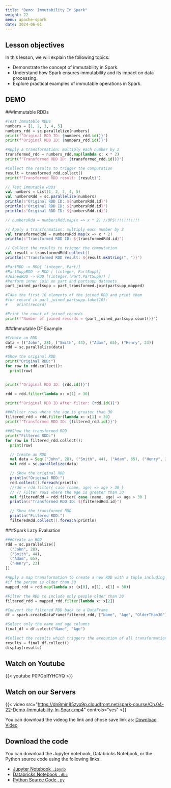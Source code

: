 ```yaml
---
title: "Demo: Immutability In Spark"
weight: 22
menu: apache-spark
date: 2024-06-01
---
```


## Lesson objectives

In this lesson, we will explain the following topics:
- Demonstrate the concept of immutability in Spark.
- Understand how Spark ensures immutability and its impact on data processing.
- Explore practical examples of immutable operations in Spark.

## DEMO
###Immutable RDDs

```python
#Test Immutable RDDs
numbers = [1, 2, 3, 4, 5]
numbers_rdd = sc.parallelize(numbers)
print(f"Original RDD ID: {numbers_rdd.id()}")
print(f"Original RDD ID: {numbers_rdd.id()}")

#Apply a transformation: multiply each number by 2
transformed_rdd = numbers_rdd.map(lambda x: x * 2)
print(f"Transformed RDD ID: {transformed_rdd.id()}")

#Collect the results to trigger the computation
result = transformed_rdd.collect()
print(f"Transformed RDD result: {result}")

```

```scala
// Test Immutable RDDs
val numbers = List(1, 2, 3, 4, 5)
val numbersRdd = sc.parallelize(numbers)
println(s"Original RDD ID: ${numbersRdd.id}")
println(s"Original RDD ID: ${numbersRdd.id}")
println(s"Original RDD ID: ${numbersRdd.id}")


```

```scala
// numbersRdd = numbersRdd.map(x => x * 2) //OPS!!!!!!!!!!!

// Apply a transformation: multiply each number by 2
val transformedRdd = numbersRdd.map(x => x * 2)
println(s"Transformed RDD ID: ${transformedRdd.id}")

// Collect the results to trigger the computation
val result = transformedRdd.collect()
println(s"Transformed RDD result: ${result.mkString(", ")}")
```

```python
#PartRDD -> RDD[ (integer, Part)]
#PartSuppRDD -> RDD [ (integer, PartSupp)]
#JoinedRDD -> RDD [(integer,(Part,PartSupp)) ]
#Perform inner join on part and partsupp datasets
part_joined_partsupp = part_transformed.join(partsupp_mapped)

#Take the first 10 elements of the joined RDD and print them
#for record in part_joined_partsupp.take(10):
#    print(record)

#Print the count of joined records
print(f"Number of joined records = {part_joined_partsupp.count()}")
```

###Immutable DF Example

```python
#Create an RDD
data = [("John", 28), ("Smith", 44), ("Adam", 65), ("Henry", 23)]
rdd = sc.parallelize(data)

#Show the original RDD
print("Original RDD:")
for row in rdd.collect():
  print(row)

```

```python

print(f"Original RDD ID: {rdd.id()}")

rdd = rdd.filter(lambda x: x[1] > 30)

print(f"Original RDD ID After filter: {rdd.id()}")

###Filter rows where the age is greater than 30
filtered_rdd = rdd.filter(lambda x: x[1] > 30)
print(f"Transformed RDD ID: {filtered_rdd.id()}")

###Show the transformed RDD
print("Filtered RDD:")
for row in filtered_rdd.collect():
  print(row)
```

```scala
  // Create an RDD
  val data = Seq(("John", 28), ("Smith", 44), ("Adam", 65), ("Henry", 23))
  val rdd = sc.parallelize(data)

  // Show the original RDD
  println("Original RDD:")
  rdd.collect().foreach(println)
  //rdd = rdd.filter{ case (name, age) => age > 30 }
  // // Filter rows where the age is greater than 30
  val filteredRdd = rdd.filter{ case (name, age) => age > 30 }
  println(s"Transformed RDD ID: ${filteredRdd.id}")

  // Show the transformed RDD
  println("Filtered RDD:")
  filteredRdd.collect().foreach(println)
```

###Spark Lazy Evaluation 

```python
###Create an RDD
rdd = sc.parallelize([
  ("John", 28),
  ("Smith", 44),
  ("Adam", 65),
  ("Henry", 23)
])

#Apply a map transformation to create a new RDD with a tuple including the name and a boolean flag
#if the person is older than 30
mapped_rdd = rdd.map(lambda x: (x[0], x[1], x[1] > 30))

#Filter the RDD to include only people older than 30
filtered_rdd = mapped_rdd.filter(lambda x: x[2])

#Convert the filtered RDD back to a DataFrame
df = spark.createDataFrame(filtered_rdd, ["Name", "Age", "OlderThan30"])

#Select only the name and age columns
final_df = df.select("Name", "Age")

#Collect the results which triggers the execution of all transformations
results = final_df.collect()
display(results)

```


## Watch on Youtube

{{< youtube P0PGbRYHCYQ >}}

## Watch on our Servers

{{< video src="https://dn8min85zvx9p.cloudfront.net/spark-course/Ch.04-22-Demo-Immutability-In-Spark.mp4" controls="yes" >}}

You can download the videog the link and chose save link as: [Download Video](https://dn8min85zvx9p.cloudfront.net/spark-course/Ch.04-22-Demo-Immutability-In-Spark.mp4)


## Download the code

You can download the Jupyter notebook, Databricks Notebook, or the Python source code using the following links:

- [Jupyter Notebook `.ipynb`](https://dn8min85zvx9p.cloudfront.net/spark-course/Code/22-spark-immutability/22-spark-immutablility-example.ipynb)
- [Databricks Notebook `.dbc`](https://dn8min85zvx9p.cloudfront.net/spark-course/Code/22-spark-immutability/22-spark-immutablility-example.dbc)
- [Python Source Code `.py`](https://dn8min85zvx9p.cloudfront.net/spark-course/Code/22-spark-immutability/22-spark-immutablility-example.py)
